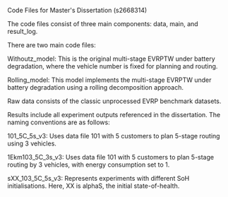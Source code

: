 Code Files for Master's Dissertation (s2668314)

The code files consist of three main components: data, main, and result_log.

There are two main code files:

Withoutz_model: This is the original multi-stage EVRPTW under battery degradation, where the vehicle number is fixed for planning and routing.

Rolling_model: This model implements the multi-stage EVRPTW under battery degradation using a rolling decomposition approach.

Raw data consists of the classic unprocessed EVRP benchmark datasets.

Results include all experiment outputs referenced in the dissertation.
The naming conventions are as follows:

101_5C_5s_v3: Uses data file 101 with 5 customers to plan 5-stage routing using 3 vehicles.

1Ekm103_5C_3s_v3: Uses data file 101 with 5 customers to plan 5-stage routing by 3 vehicles, with energy consumption set to 1.

sXX_103_5C_5s_v3: Represents experiments with different SoH initialisations. Here, XX is alphaS, the initial state-of-health.
